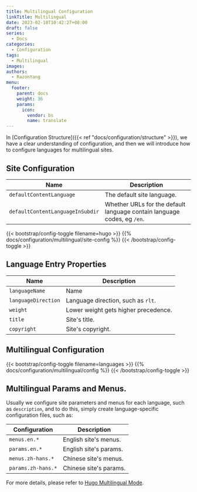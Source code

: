 ```yaml
---
title: Multilingual Configuration
linkTitle: Multilingual
date: 2023-02-18T10:42:27+08:00
draft: false
series:
  - Docs
categories:
  - Configuration
tags:
  - Multilingual
images:
authors:
  - RazonYang
menu:
  footer:
    parent: docs
    weight: 36
    params:
      icon:
        vendor: bs
        name: translate
---
```


In [Configuration Structure]({{< ref "docs/configuration/structure" >}}), we have a clear understanding of configuration, and then we will introduce how to configure languages for multilingual sites.

<!--more-->

## Site Configuration

| Name                             | Description                                                             |
| -------------------------------- | ----------------------------------------------------------------------- |
| `defaultContentLanguage`         | The default site language.                                              |
| `defaultContentLanguageInSubdir` | Whether URLs for the default language contain language codes, eg `/en`. |

{{< bootstrap/config-toggle filename=hugo >}}
{{% docs/configuration/multilingual/site-config %}}
{{< /bootstrap/config-toggle >}}

## Language Entry Properties

| Name                | Description                          |
| ------------------- | ------------------------------------ |
| `languageName`      | Name                                 |
| `languageDirection` | Language direction, such as `rlt`.   |
| `weight`            | Lower weight gets higher precedence. |
| `title`             | Site's title.                        |
| `copyright`         | Site's copyright.                    |

## Multilingual Configuration

{{< bootstrap/config-toggle filename=languages >}}
{{% docs/configuration/multilingual/config %}}
{{< /bootstrap/config-toggle >}}

## Multilingual Params and Menus.

Usually we configure site parameters and menus for each language, such as `description`, and to do this, simply create language-specific configuration files, such as:

| Configuration      | Description            |
| ------------------ | ---------------------- |
| `menus.en.*`       | English site's menus.  |
| `params.en.*`      | English site's params. |
| `menus.zh-hans.*`  | Chinese site's menus.  |
| `params.zh-hans.*` | Chinese site's params. |

For more details, please refer to [Hugo Multilingual Mode](https://gohugo.io/content-management/multilingual/).
